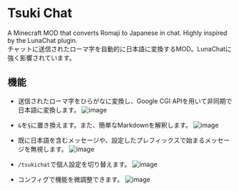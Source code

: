 # Tsuki Chat
A Minecraft MOD that converts Romaji to Japanese in chat. Highly inspired by the LunaChat plugin.  
チャットに送信されたローマ字を自動的に日本語に変換するMOD。LunaChatに強く影響されています。

## 機能
- 送信されたローマ字をひらがなに変換し、Google CGI APIを用いて非同期で日本語に変換します。
![image](https://github.com/Meatwo310/tsuki-chat/assets/72017364/e1504aca-d139-4476-aca2-4578cbccdf58)

- `&`を`§`に置き換えます。また、簡単なMarkdownを解釈します。
![image](https://github.com/Meatwo310/tsuki-chat/assets/72017364/723c4b15-985a-45be-bc78-83fc5a4792d7)

- 既に日本語を含むメッセージや、設定したプレフィックスで始まるメッセージを無視します。
![image](https://github.com/Meatwo310/tsuki-chat/assets/72017364/f9937988-58c9-4eb2-a5cd-910993d631c1)

- `/tsukichat`で個人設定を切り替えます。
![image](https://github.com/Meatwo310/tsuki-chat/assets/72017364/1121273f-86e2-416e-a3d2-a93bbde03209)

- コンフィグで機能を微調整できます。
![image](https://github.com/Meatwo310/tsuki-chat/assets/72017364/79fee958-1c91-44b1-94e3-0165b5440f59)
